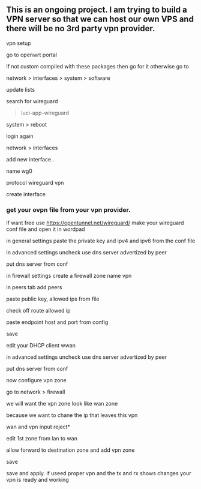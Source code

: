 <h2>This is an ongoing project. I am trying to build a VPN server so that we can host our own VPS and there will be no 3rd party vpn provider.</h2>

vpn setup

go to openwrt portal

if not custom compiled with these packages then go for it otherwise go to 

network > interfaces > system > software

update lists

search for wireguard

>luci-app-wireguard

system > reboot

login again

network > interfaces

add new interface..

name wg0

protocol wireguard vpn

create interface


<h3>get your ovpn file from your vpn provider.</h3> 

if want free use https://opentunnel.net/wireguard/ make your wireguard conf file and open it in wordpad

in general settings paste the private key and ipv4 and ipv6 from the conf file

in advanced settings uncheck use dns server advertized by peer

put dns server from conf

in firewall settings create a firewall zone name vpn

in peers tab add peers

paste public key, allowed ips from file

check off route allowed ip

paste endpoint host and port from config

save

edit your DHCP client wwan

in advanced settings uncheck use dns server advertized by peer

put dns server from conf

now configure vpn zone

go to network > firewall

we will want the vpn zone look like wan zone

because we want to chane the ip that leaves this vpn

wan and vpn input reject*

edit 1st zone from lan to wan

allow forward to destination zone and add vpn zone

save

save and apply. if useed proper vpn and the tx and rx shows changes your vpn is ready and working
